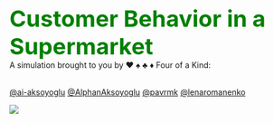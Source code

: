 <div>
<div><align = "center">
    <span style='color:green;font-size:40px'><strong>Customer Behavior in a Supermarket</strong></span>
    <br><align = "center"> A simulation brought to you by ♥️ ♠️ ♣️ ♦️ Four of a Kind:<br></br> 
</align>
</div>

<p align = "left"><a href="https://github.com/ai-aksoyoglu">@ai-aksoyoglu</a> <a href="https://github.com/AlphanAksoyoglu">@AlphanAksoyoglu</a>  
<a href="https://github.com/pavrmk">@pavrmk</a>  
<a href="https://github.com/lenaromanenko">@lenaromanenko</a></p>
<img src="https://user-images.githubusercontent.com/50272605/110110499-32cd5b80-7daf-11eb-9e0e-354ed4e48956.png" />
